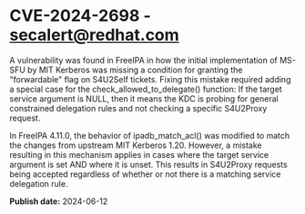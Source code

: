 # CVE-2024-2698 - secalert@redhat.com

A vulnerability was found in FreeIPA in how the initial implementation of MS-SFU by MIT Kerberos was missing a condition for granting the "forwardable" flag on S4U2Self tickets. Fixing this mistake required adding a special case for the check_allowed_to_delegate() function: If the target service argument is NULL, then it means the KDC is probing for general constrained delegation rules and not checking a specific S4U2Proxy request.

In FreeIPA 4.11.0, the behavior of ipadb_match_acl() was modified to match the changes from upstream MIT Kerberos 1.20. However, a mistake resulting in this mechanism applies in cases where the target service argument is set AND where it is unset. This results in S4U2Proxy requests being accepted regardless of whether or not there is a matching service delegation rule.

**Publish date:** 2024-06-12
